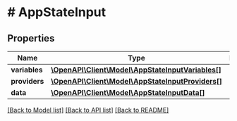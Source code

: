 # # AppStateInput

## Properties

Name | Type | Description | Notes
------------ | ------------- | ------------- | -------------
**variables** | [**\OpenAPI\Client\Model\AppStateInputVariables[]**](AppStateInputVariables.md) |  | [optional]
**providers** | [**\OpenAPI\Client\Model\AppStateInputProviders[]**](AppStateInputProviders.md) |  | [optional]
**data** | [**\OpenAPI\Client\Model\AppStateInputData[]**](AppStateInputData.md) |  | [optional]

[[Back to Model list]](../../README.md#models) [[Back to API list]](../../README.md#endpoints) [[Back to README]](../../README.md)
